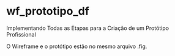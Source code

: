 # wf_prototipo_df
 Implementando Todas as Etapas para a Criação de um Protótipo Profissional

O Wireframe e o protótipo estão no mesmo arquivo .fig.
